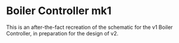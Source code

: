 # Boiler Controller mk1

This is an after-the-fact recreation of the schematic for the v1 Boiler Controller, in preparation for the design of v2.
